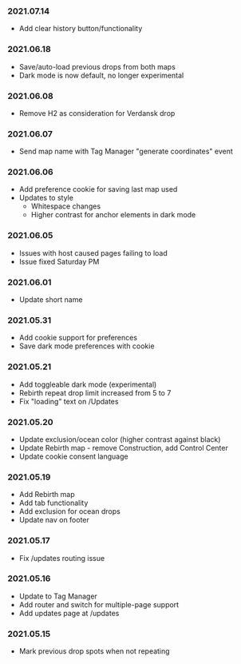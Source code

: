 ### 2021.07.14 ###

- Add clear history button/functionality

### 2021.06.18 ###

- Save/auto-load previous drops from both maps
- Dark mode is now default, no longer experimental

### 2021.06.08 ###

- Remove H2 as consideration for Verdansk drop

### 2021.06.07 ###

- Send map name with Tag Manager "generate coordinates" event

### 2021.06.06 ###

- Add preference cookie for saving last map used
- Updates to style
  - Whitespace changes
  - Higher contrast for anchor elements in dark mode

### 2021.06.05 ###

- Issues with host caused pages failing to load
- Issue fixed Saturday PM

### 2021.06.01 ###

- Update short name

### 2021.05.31 ###

- Add cookie support for preferences
- Save dark mode preferences with cookie

### 2021.05.21 ###

- Add toggleable dark mode (experimental)
- Rebirth repeat drop limit increased from 5 to 7
- Fix "loading" text on /Updates

### 2021.05.20 ###

- Update exclusion/ocean color (higher contrast against black)
- Update Rebirth map - remove Construction, add Control Center
- Update cookie consent language

### 2021.05.19 ###

- Add Rebirth map
- Add tab functionality
- Add exclusion for ocean drops
- Update nav on footer

### 2021.05.17 ###

- Fix /updates routing issue

### 2021.05.16 ###

- Update to Tag Manager
- Add router and switch for multiple-page support
- Add updates page at /updates

### 2021.05.15 ###

- Mark previous drop spots when not repeating
